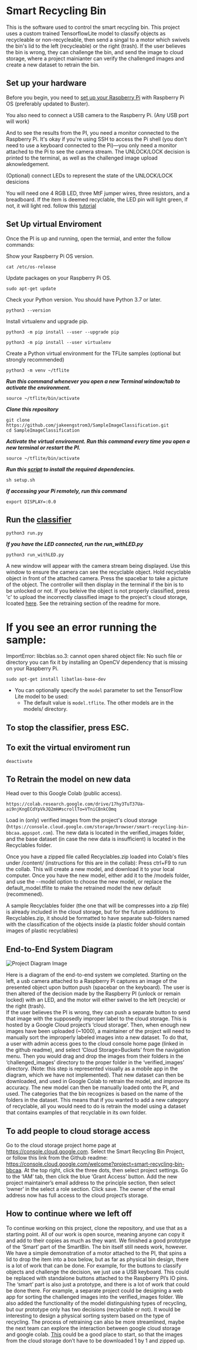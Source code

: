 # Smart Recycling Bin

This is the software used to control the smart recycling bin. This project uses a custom trained TensorflowLite model to classify objects as recycleable or non-recycleable, then send a singal to a motor which swivels the bin's lid to the left (recycleable) or the right (trash). If the user believes the bin is wrong, they can challenge the bin, and send the image to cloud storage, where a project mainianter can verify the challenged images and create a new dataset to retrain the bin.

## Set up your hardware

Before you begin, you need to [set up your Raspberry Pi](https://projects.raspberrypi.org/en/projects/raspberry-pi-setting-up) with
Raspberry Pi OS (preferably updated to Buster).

You also need to connect a USB camera to the Raspberry Pi. (Any USB port will work)

And to see the results from the PI, you need a monitor connected
to the Raspberry Pi. It's okay if you're using SSH to access the Pi shell
(you don't need to use a keyboard connected to the Pi)—you only need a monitor
attached to the Pi to see the camera stream. The UNLOCK/LOCK decision is printed to
the terminal, as well as the challenged image upload aknowledgement.

(Optional) connect LEDs to represent the state of the UNLOCK/LOCK desicions

You will need one 4 RGB LED, three MtF jumper wires, three resistors, and a breadboard.
If the item is deemed recyclable, the LED pin will light green, if not, it will light red.
follow this [tutorial](https://www.youtube.com/watch?v=sCYMENrtjiI)

## Set Up virtual Enviroment

Once the PI is up and running, open the termial, and enter the follow commands:

Show your Raspberry Pi OS version.

```
cat /etc/os-release
```

Update packages on your Raspberry Pi OS.

```
sudo apt-get update
```

Check your Python version. You should have Python 3.7 or later.

```
python3 --version
```

Install virtualenv and upgrade pip.

```
python3 -m pip install --user --upgrade pip
```

```
python3 -m pip install --user virtualenv
```

Create a Python virtual environment for the TFLite samples (optional but strongly recommended)

```
python3 -m venv ~/tflite
```

***Run this command whenever you open a new Terminal window/tab to activate the environment.***

```
source ~/tflite/bin/activate
```

***Clone this repository***

```
git clone https://github.com/jakeengstrom3/SampleImageClassification.git
cd SampleImageClassification
```

***Activate the virtual enviroment. Run this command every time you open a new terminal or restart the PI.***

```
source ~/tflite/bin/activate
```

***Run this [script](https://github.com/jakeengstrom3/SampleImageClassification/blob/master/setup.sh) to install the required dependencies.***

```
sh setup.sh
```

***If accessing your Pi remotely, run this command***

```
export DISPLAY=:0.0
```

## Run the [classifier](https://github.com/jakeengstrom3/SampleImageClassification/blob/master/run.py)

```
python3 run.py
```

***If you have the LED connected, run the run_withLED.py***

```
python3 run_withLED.py
```

A new window will appear with the camera stream being displayed. Use this window to ensure the camera can see the recyclable object. Hold recyclable object in front of the attached camera. Press the spacebar to take a picture of the object. The controller will then display in the terminal if the bin is to be unlocked or not. If you beleive the object is not properly classified, press 'c' to upload the incorrectly classified image to the project's cloud storage, lcoated [here](https://console.cloud.google.com/storage/browser/smart-recycling-bin-bbcaa.appspot.com;tab=objects). See the retraining section of the readme for more.

# If you see an error running the sample:

ImportError: libcblas.so.3: cannot open shared object file: No such file or directory
you can fix it by installing an OpenCV dependency that is missing on your Raspberry Pi.

```
sudo apt-get install libatlas-base-dev
```

* You can optionally specify the `model` parameter to set the TensorFlow Lite
  model to be used:
  * The default value is `model.tflite`. The other models are in the models/ directory.

## To stop the classifier, press ESC.

## To exit the virtual enviroment run

```
deactivate
```

## To Retrain the model on new data

Head over to this Google Colab (public access).

```
https://colab.research.google.com/drive/17hy3TuT37Ua-ai9njKngECdYpVkJQ2mH#scrollTo=VTniC8nkCOmq
```

Load in (only) verified images from the project's cloud storage (`https://console.cloud.google.com/storage/browser/smart-recycling-bin-bbcaa.appspot.com`). The new data is located in the verified_images folder, and the base dataset (in case the new data is insufficient) is located in the Recyclables folder.

Once you have a zipped file called Recyclables.zip loaded into Colab's files under /content/ (instructions for this are in the collab):
Press ctrl+F9 to run the collab. This will create a new model, and download it to your local computer.
Once you have the new model, either add it to the /models folder, and use the --model option to choose the new model, or replace the default_model.tflite to make the retrained model the new default (recommened).

A sample Recyclables folder (the one that will be compresses into a zip file) is already included in the cloud storage, but for the future additions to Recyclables.zip, it should be formatted to have separate sub-folders named with the classification of the objects inside (a plastic folder should contain images of plastic recyclables)

## End-to-End System Diagram
![Project Diagram Image](https://github.com/jakeengstrom3/SmartBin/blob/master/Project_Diagram.png?raw=true)

Here is a diagram of the end-to-end system we completed. Starting on the left, a usb camera attached to a Raspberry Pi captures an image of the presented object upon button push (spacebar on the keyboard). The user is then altered of the decision made by the Raspberry PI (unlock or remain locked) with an LED, and the motor will either swivel to the left (recycle) or the right (trash).  
If the user believes the PI is wrong, they can push a separate button to send that image with the supposedly improper label to the cloud storage. This is hosted by a Google Cloud project’s ‘cloud storage’. Then, when enough new images have been uploaded (~1000), a maintainer of the project will need to manually sort the improperly labeled images into a new dataset. 
To do that, a user with admin access goes to the cloud console home page (linked in the github readme), and select ‘Cloud Storage>Buckets’ from the navigation menu. Then you would drag and drop the images from their folders in the ‘challenged_images’ directory to the proper folder in the ‘verified_images’ directory. (Note: this step is represented visually as a mobile app in the diagram, which we have not implemented). 
That new dataset can then be downloaded, and used in Google Colab to retrain the model, and improve its accuracy. The new model can then be manually loaded onto the PI, and used. The categories that the bin recognizes is based on the name of the folders in the dataset. This means that if you wanted to add a new category of recyclable, all you would need to do is retrain the model using a dataset that contains examples of that recyclable in its own folder. 

## To add people to cloud storage access
Go to the cloud storage project home page at https://console.cloud.google.com. Select the Smart Recycling Bin Project, or follow this link from the Github readme: https://console.cloud.google.com/welcome?project=smart-recycling-bin-bbcaa. At the top right, click the three dots, then select project settings. Go to the ‘IAM’ tab, then click the blue ‘Grant Access’ button. Add the new project maintainer’s email address to the principle section, then select ‘owner’ in the select a role section. Click save. The owner of the email address now has full access to the cloud project’s storage. 

## How to continue where we left off
To continue working on this project, clone the repository, and use that as a starting point. All of our work is open source, meaning anyone can copy it and add to their copies as much as they want. 
We finished a good prototype of the ‘Smart’ part of the SmartBin. The bin itself still needs work, however. We have a simple demonstration of a motor attached to the PI, that spins a lid to drop the item into a box below, but as far as physical bin design, there is a lot of work that can be done. For example, for the buttons to classify objects and challenge the decision, we just use a USB keyboard. This could be replaced with standalone buttons attached to the Raspberry PI’s IO pins. 
The ‘smart’ part is also just a prototype, and there is a lot of work that could be done there. For example, a separate project could be designing a web app for sorting the challenged images into the verified_images folder. We also added the functionality of the model distinguishing types of recycling, but our prototype only has two decisions (recyclable or not). It would be interesting to design a physical sorting system based on the type of recycling. 
The process of retraining can also be more streamlined, maybe the next team can explore the interaction between google cloud storage and google colab. [This](https://www.maskaravivek.com/post/how-to-access-files-from-google-cloud-storage-in-colab-notebooks/) could be a good place to start, so that the images from the cloud storage don’t have to be downloaded 1 by 1 and zipped up.

